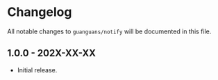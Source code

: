 # Changelog

All notable changes to `guanguans/notify` will be documented in this file.

## 1.0.0 - 202X-XX-XX

* Initial release.
